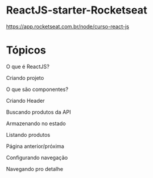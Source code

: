 # ReactJS-starter-Rocketseat
https://app.rocketseat.com.br/node/curso-react-js


# Tópicos
O que é ReactJS?

Criando projeto

O que são componentes?

Criando Header

Buscando produtos da API

Armazenando no estado

Listando produtos

Página anterior/próxima

Configurando navegação

Navegando pro detalhe
